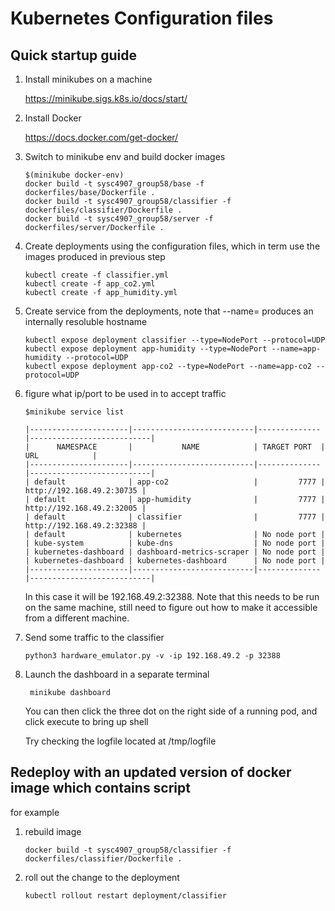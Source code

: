 # Kubernetes Configuration files

## Quick startup guide

1. Install minikubes on a machine

    https://minikube.sigs.k8s.io/docs/start/

1. Install Docker
   
    https://docs.docker.com/get-docker/

1. Switch to minikube env and build docker images
    ```
    $(minikube docker-env)
    docker build -t sysc4907_group58/base -f dockerfiles/base/Dockerfile .
    docker build -t sysc4907_group58/classifier -f dockerfiles/classifier/Dockerfile .
    docker build -t sysc4907_group58/server -f dockerfiles/server/Dockerfile .
    ```
1. Create deployments using the configuration files, which in term use the images produced in previous step
    ```
    kubectl create -f classifier.yml 
    kubectl create -f app_co2.yml 
    kubectl create -f app_humidity.yml 
    ```
1. Create service from the deployments, note that --name= produces an internally resoluble hostname
    ```
    kubectl expose deployment classifier --type=NodePort --protocol=UDP
    kubectl expose deployment app-humidity --type=NodePort --name=app-humidity --protocol=UDP
    kubectl expose deployment app-co2 --type=NodePort --name=app-co2 --protocol=UDP
    ```
1. figure what ip/port to be used in to accept traffic
    ```
    $minikube service list

    |----------------------|---------------------------|--------------|---------------------------|
    |      NAMESPACE       |           NAME            | TARGET PORT  |            URL            |
    |----------------------|---------------------------|--------------|---------------------------|
    | default              | app-co2                   |         7777 | http://192.168.49.2:30735 |
    | default              | app-humidity              |         7777 | http://192.168.49.2:32005 |
    | default              | classifier                |         7777 | http://192.168.49.2:32388 |
    | default              | kubernetes                | No node port |
    | kube-system          | kube-dns                  | No node port |
    | kubernetes-dashboard | dashboard-metrics-scraper | No node port |
    | kubernetes-dashboard | kubernetes-dashboard      | No node port |
    |----------------------|---------------------------|--------------|---------------------------|

    ```

    In this case it will be 192.168.49.2:32388. Note that this needs to be run on the same machine, 
    still need to figure out how to make it accessible from a different machine.
   
1. Send some traffic to the classifier
   ```
   python3 hardware_emulator.py -v -ip 192.168.49.2 -p 32388
   ```
   
1. Launch the dashboard in a separate terminal
   ``` 
    minikube dashboard
   ```
   You can then click the three dot on the right side of a running pod, and click execute to bring up shell
   
    Try checking the logfile located at /tmp/logfile

## Redeploy with an updated version of docker image which contains script
for example
1. rebuild image
   ```
   docker build -t sysc4907_group58/classifier -f dockerfiles/classifier/Dockerfile .
   ```
2. roll out the change to the deployment
   ```
   kubectl rollout restart deployment/classifier
   ``` 
